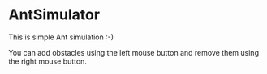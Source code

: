 # AntSimulator

<p>This is simple Ant simulation :-)</p>
<p>You can add obstacles using the left mouse button and remove them using the right mouse button.</p>